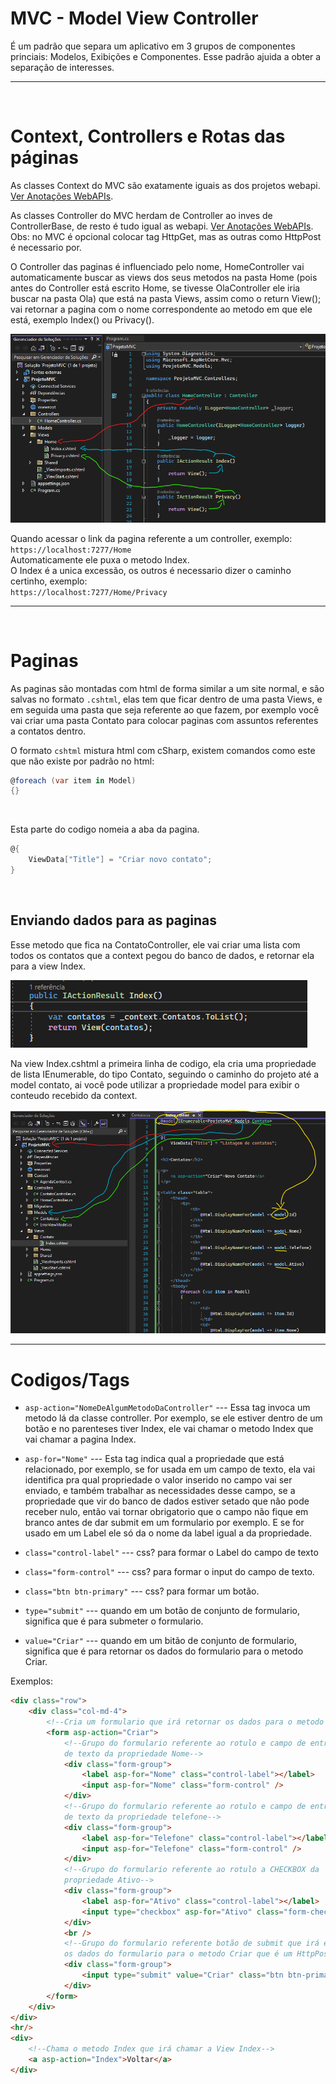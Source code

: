 # MVC - Model View Controller

É um padrão que separa um aplicativo em 3 grupos de componentes princiais:
Modelos, Exibições e Componentes. Esse padrão ajuida a obter a separação de interesses.

---

</br>

# Context, Controllers e Rotas das páginas

As classes Context do MVC são exatamente iguais as dos projetos webapi. [Ver Anotações WebAPIs](../5%20-%20APIs%20com%20C%23/Anota%C3%A7%C3%B5es%20WebAPIs.md).

As classes Controller do MVC herdam de Controller ao inves de ControllerBase, de resto é tudo igual as webapi. [Ver Anotações WebAPIs](../5%20-%20APIs%20com%20C%23/Anota%C3%A7%C3%B5es%20WebAPIs.md).
Obs: no MVC é opcional colocar tag HttpGet, mas as outras como HttpPost é necessario por.

O Controller das paginas é influenciado pelo nome, HomeController vai automaticamente buscar as views dos seus metodos na pasta Home (pois antes do Controller está escrito Home, se tivesse OlaController ele iria buscar na pasta Ola) que está na pasta Views, assim como o return View(); vai retornar a pagina com o nome correspondente ao metodo em que ele está, exemplo Index() ou Privacy().

![MarcacoesComoRotasFuncionam](imgs\MarcacoesComoRotasFuncionam.png)

Quando acessar o link da pagina referente a um controller, exemplo:  
`https://localhost:7277/Home`  
Automaticamente ele puxa o metodo Index.  
O Index é a unica excessão, os outros é necessario dizer o caminho certinho, exemplo:  
`https://localhost:7277/Home/Privacy`

---

</br>

# Paginas

As paginas são montadas com html de forma similar a um site normal, e são salvas no formato `.cshtml`, elas tem que ficar dentro de uma pasta Views, e em seguida uma pasta que seja referente ao que fazem, por exemplo você vai criar uma pasta Contato para colocar paginas com assuntos referentes a contatos dentro.

O formato `cshtml` mistura html com cSharp, existem comandos como este que não existe por padrão no html:
```c#
@foreach (var item in Model)
{}
```
<br>

Esta parte do codigo nomeia a aba da pagina.
```c#
@{
    ViewData["Title"] = "Criar novo contato";
}
```

<br>

## Enviando dados para as paginas

Esse metodo que fica na ContatoController, ele vai criar uma lista com todos os contatos que a context pegou do banco de dados, e retornar ela para a view Index.

![IndexContato](../6%20-%20FrontEnd%20com%20MVC/imgs/IndexContato.png)

Na view Index.cshtml a primeira linha de codigo, ela cria uma propriedade de lista IEnumerable, do tipo Contato, seguindo o caminho do projeto até a model contato, ai você pode utilizar a propriedade model para exibir o conteudo recebido da context.

![Pagina-CSHTML](../6%20-%20FrontEnd%20com%20MVC/imgs/Pagina-CSHTML.png)

---

# Codigos/Tags



- `asp-action="NomeDeAlgumMetodoDaController"` --- Essa tag invoca um metodo lá da classe controller. Por exemplo, se ele estiver dentro de um botão e no parenteses tiver Index, ele vai chamar o metodo Index que vai chamar a pagina Index.

- `asp-for="Nome"` --- Esta tag indica qual a propriedade que está relacionado, por exemplo, se for usada em um campo de texto, ela vai identifica pra qual propriedade o valor inserido no campo vai ser enviado, e também trabalhar as necessidades desse campo, se a propriedade que vir do banco de dados estiver setado que não pode receber nulo, então vai tornar obrigatorio que o campo não fique em branco antes de dar submit em um formulario por exemplo. E se for usado em um Label ele só da o nome da label igual a da propriedade.

- `class="control-label"` --- css? para formar o Label do campo de texto
- `class="form-control"` --- css? para formar o input do campo de texto.
- `class="btn btn-primary"` --- css? para formar um botão.
- `type="submit"` --- quando em um botão de conjunto de formulario, significa que é para submeter o formulario.
- `value="Criar"` --- quando em um bitão de conjunto de formulario, significa que é para retornar os dados do formulario para o metodo Criar.  

Exemplos:

```html
<div class="row">
    <div class="col-md-4">
        <!--Cria um formulario que irá retornar os dados para o metodo Criar-->
        <form asp-action="Criar">
            <!--Grupo do formulario referente ao rotulo e campo de entrada
            de texto da propriedade Nome-->
            <div class="form-group">
                <label asp-for="Nome" class="control-label"></label>
                <input asp-for="Nome" class="form-control" />
            </div>
            <!--Grupo do formulario referente ao rotulo e campo de entrada
            de texto da propriedade telefone-->
            <div class="form-group">
                <label asp-for="Telefone" class="control-label"></label>
                <input asp-for="Telefone" class="form-control" />
            </div>
            <!--Grupo do formulario referente ao rotulo a CHECKBOX da
            propriedade Ativo-->
            <div class="form-group">
                <label asp-for="Ativo" class="control-label"></label>
                <input type="checkbox" asp-for="Ativo" class="form-check-input" />
            </div>
            <br />
            <!--Grupo do formulario referente botão de submit que irá enviar
            os dados do formulario para o metodo Criar que é um HttpPost-->
            <div class="form-group">
                <input type="submit" value="Criar" class="btn btn-primary" />
            </div>
        </form>
    </div>
</div>
<hr/>
<div>
    <!--Chama o metodo Index que irá chamar a View Index-->
    <a asp-action="Index">Voltar</a>
</div>
```